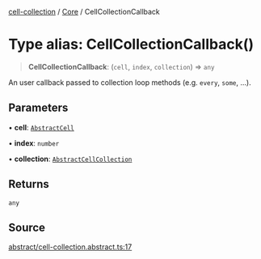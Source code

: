 [cell-collection](../../modules.md) / [Core](../index.md) / CellCollectionCallback

# Type alias: CellCollectionCallback()

> **CellCollectionCallback**: (`cell`, `index`, `collection`) => `any`

An user callback passed to collection loop methods (e.g. `every`, `some`, ...).

## Parameters

• **cell**: [`AbstractCell`](../classes/AbstractCell.md)

• **index**: `number`

• **collection**: [`AbstractCellCollection`](../classes/AbstractCellCollection.md)

## Returns

`any`

## Source

[abstract/cell-collection.abstract.ts:17](https://github.com/benoitlahoz/cell-collection/blob/0946bc3b2fdc5f73e1e8cc4664c5e944d8bb875a/src/abstract/cell-collection.abstract.ts#L17)

